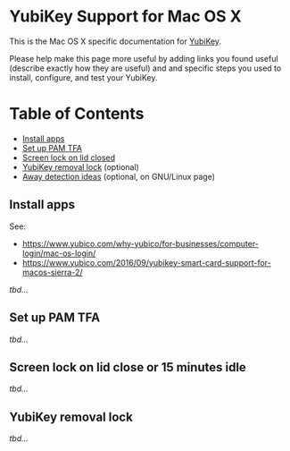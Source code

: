 # YubiKey Support for Mac OS X

This is the Mac OS X specific documentation for [YubiKey](/yubikey).

Please help make this page more useful by adding links you found useful (describe exactly how they are useful) and and specific steps you used to install, configure, and test your YubiKey.

Table of Contents
=================
* [Install apps](#install-apps)
* [Set up PAM TFA](#set-up-pam-tfa)
* [Screen lock on lid closed](#screen-lock-on-lid-closed)
* [YubiKey removal lock](#yubikey-removal-lock) (optional)
* [Away detection ideas](linux.md#away-detection-ideas) (optional, on GNU/Linux page)

## Install apps
See:
- https://www.yubico.com/why-yubico/for-businesses/computer-login/mac-os-login/
- https://www.yubico.com/2016/09/yubikey-smart-card-support-for-macos-sierra-2/

_tbd..._

## Set up PAM TFA

_tbd..._

## Screen lock on lid close or 15 minutes idle

_tbd..._

## YubiKey removal lock

_tbd..._
